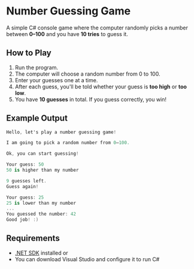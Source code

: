 # Number Guessing Game 

A simple C# console game where the computer randomly picks a number between **0–100** and you have **10 tries** to guess it.

## How to Play
1. Run the program.
2. The computer will choose a random number from 0 to 100.
3. Enter your guesses one at a time.
4. After each guess, you'll be told whether your guess is **too high** or **too low**.
5. You have **10 guesses** in total. If you guess correctly, you win!

## Example Output
```csharp
Hello, let's play a number guessing game!

I am going to pick a random number from 0–100.

Ok, you can start guessing!

Your guess: 50
50 is higher than my number

9 guesses left.
Guess again!

Your guess: 25
25 is lower than my number
...
You guessed the number: 42
Good job! :)
```

## Requirements
- [.NET SDK](https://dotnet.microsoft.com/en-us/download) installed or
- You can download Visual Studio and configure it to run C#
